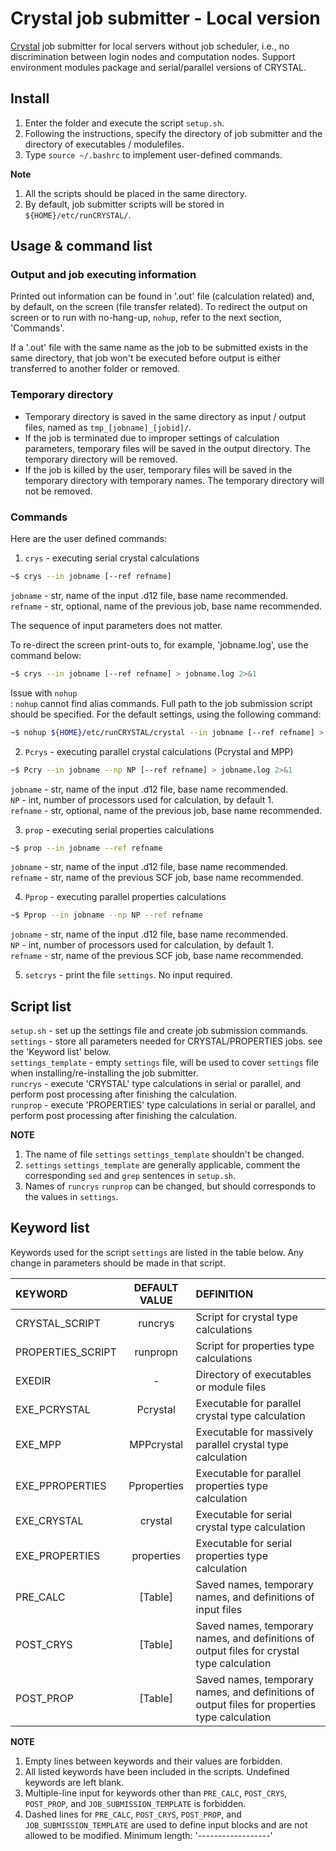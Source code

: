 # Crystal job submitter - Local version

[Crystal](https://www.crystal.unito.it/index.php) job submitter for local servers without job scheduler, i.e., no discrimination between login nodes and computation nodes. Support environment modules package and serial/parallel versions of CRYSTAL.  

## Install

1. Enter the folder and execute the script `setup.sh`.  
2. Following the instructions, specify the directory of job submitter and the directory of executables / modulefiles. 
4. Type `source ~/.bashrc` to implement user-defined commands. 

**Note**

1. All the scripts should be placed in the same directory.  
2. By default, job submitter scripts will be stored in `${HOME}/etc/runCRYSTAL/`.  

## Usage & command list

### Output and job executing information

Printed out information can be found in '.out' file (calculation related) and, by default, on the screen (file transfer related). To redirect the output on screen or to run with no-hang-up, `nohup`, refer to the next section, 'Commands'.

If a '.out' file with the same name as the job to be submitted exists in the same directory, that job won't be executed before output is either transferred to another folder or removed. 

### Temporary directory

* Temporary directory is saved in the same directory as input / output files, named as `tmp_[jobname]_[jobid]/`.  
* If the job is terminated due to improper settings of calculation parameters, temporary files will be saved in the output directory. The temporary directory will be removed.  
* If the job is killed by the user, temporary files will be saved in the temporary directory with temporary names. The temporary directory will not be removed.  

### Commands

Here are the user defined commands: 

1. `crys` - executing serial crystal calculations

``` bash
~$ crys --in jobname [--ref refname]

```

`jobname` - str, name of the input .d12 file, base name recommended.  
`refname` - str, optional, name of the previous job, base name recommended.  

The sequence of input parameters does not matter. 

To re-direct the screen print-outs to, for example, 'jobname.log', use the command below: 

``` bash
~$ crys --in jobname [--ref refname] > jobname.log 2>&1

```

Issue with `nohup`  
: `nohup` cannot find alias commands. Full path to the job submission script should be specified. For the default settings, using the following command: 

``` bash
~$ nohup ${HOME}/etc/runCRYSTAL/crystal --in jobname [--ref refname] > jobname.log 2>&1 &

```


2. `Pcrys` - executing parallel crystal calculations (Pcrystal and MPP)

``` bash
~$ Pcry --in jobname --np NP [--ref refname] > jobname.log 2>&1
```

`jobname` - str, name of the input .d12 file, base name recommended.  
`NP`      - int, number of processors used for calculation, by default 1.  
`refname` - str, optional, name of the previous job, base name recommended.  


3. `prop` - executing serial properties calculations

``` bash
~$ prop --in jobname --ref refname
``` 

`jobname` - str, name of the input .d12 file, base name recommended.  
`refname` - str, name of the previous SCF job, base name recommended.  

4. `Pprop` - executing parallel properties calculations

``` bash
~$ Pprop --in jobname --np NP --ref refname
```

`jobname` - str, name of the input .d12 file, base name recommended.  
`NP`      - int, number of processors used for calculation, by default 1.  
`refname` - str, name of the previous SCF job, base name recommended.  

5. `setcrys` - print the file `settings`. No input required.

## Script list

`setup.sh` - set up the settings file and create job submission commands.  
`settings` - store all parameters needed for CRYSTAL/PROPERTIES jobs. see the 'Keyword list' below.  
`settings_template` - empty `settings` file, will be used to cover `settings` file when installing/re-installing the job submitter.  
`runcrys` - execute 'CRYSTAL' type calculations in serial or parallel, and perform post processing after finishing the calculation.  
`runprop` - execute 'PROPERTIES' type calculations in serial or parallel, and perform post processing after finishing the calculation.  

**NOTE**

1. The name of file `settings` `settings_template` shouldn't be changed.
2. `settings` `settings_template` are generally applicable, comment the corresponding `sed` and `grep` sentences in `setup.sh`. 
2. Names of `runcrys` `runprop` can be changed, but should corresponds to the values in `settings`.  

## Keyword list
Keywords used for the script `settings` are listed in the table below. Any change in parameters should be made in that script.

| KEYWORD                 | DEFAULT VALUE   | DEFINITION |
|:------------------------|:---------------:|:-----------|
| CRYSTAL_SCRIPT          | runcrys         | Script for crystal type calculations |
| PROPERTIES_SCRIPT       | runpropn        | Script for properties type calculations |
| EXEDIR                  | -               | Directory of executables or module files |
| EXE_PCRYSTAL            | Pcrystal        | Executable for parallel crystal type calculation |
| EXE_MPP                 | MPPcrystal      | Executable for massively parallel crystal type calculation |
| EXE_PPROPERTIES         | Pproperties     | Executable for parallel properties type calculation |
| EXE_CRYSTAL             | crystal         | Executable for serial crystal type calculation |
| EXE_PROPERTIES          | properties      | Executable for serial properties type calculation |
| PRE_CALC                | \[Table\]       | Saved names, temporary names, and definitions of input files |
| POST_CRYS               | \[Table\]       | Saved names, temporary names, and definitions of output files for crystal type calculation |
| POST_PROP               | \[Table\]       | Saved names, temporary names, and definitions of output files for properties type calculation |

**NOTE**

1. Empty lines between keywords and their values are forbidden.  
2. All listed keywords have been included in the scripts. Undefined keywords are left blank.  
3. Multiple-line input for keywords other than `PRE_CALC`, `POST_CRYS`, `POST_PROP`, and `JOB_SUBMISSION_TEMPLATE` is forbidden.  
4. Dashed lines for `PRE_CALC`, `POST_CRYS`, `POST_PROP`, and `JOB_SUBMISSION_TEMPLATE` are used to define input blocks and are not allowed to be modified. Minimum length: '------------------'
